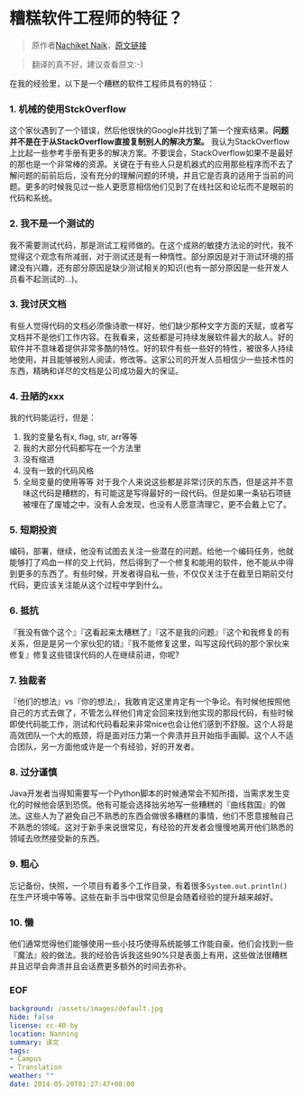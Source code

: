 糟糕软件工程师的特征？
====================

> 原作者[Nachiket Naik](http://www.quora.com/Nachiket-Naik)，[原文链接](http://www.quora.com/Software-Engineering/What-are-the-characteristics-of-a-bad-software-engineer)

> 翻译的真不好，建议查看原文:-)

在我的经验里，以下是一个糟糕的软件工程师具有的特征：

### 1. 机械的使用StckOverflow
这个家伙遇到了一个错误，然后他很快的Google并找到了第一个搜索结果。**问题并不是在于从StackOverflow直接复制别人的解决方案。** 我认为StackOverflow上比起一些参考手册有更多的解决方案。不要误会，StackOverflow如果不是最好的那也是一个非常棒的资源。关键在于有些人只是机器式的应用那些程序而不去了解问题的前前后后，没有充分的理解问题的环境，并且它是否真的适用于当前的问题。更多的时候我见过一些人更愿意相信他们见到了在线社区和论坛而不是眼前的代码和系统。

### 2. 我不是一个测试的
我不需要测试代码，那是测试工程师做的。在这个成熟的敏捷方法论的时代，我不觉得这个观念有所减弱，对于测试还是有一种惰性。部分原因是对于测试环境的搭建没有兴趣，还有部分原因是缺少测试相关的知识(也有一部分原因是一些开发人员看不起测试的...)。

### 3. 我讨厌文档
有些人觉得代码的文档必须像诗歌一样好，他们缺少那种文字方面的天赋，或者写文档并不是他们工作内容。在我看来，这些都是可持续发展软件最大的敌人。好的软件并不意味着提供非常多酷的特性。好的软件有些一些好的特性，被很多人持续地使用，并且能够被别人阅读，修改等。这家公司的开发人员相信少一些技术性的东西，精确和详尽的文档是公司成功最大的保证。

### 4. 丑陋的xxx
我的代码能运行，但是：
1. 我的变量名有x, flag, str, arr等等
2. 我的大部分代码都写在一个方法里
3. 没有缩进
4. 没有一致的代码风格
5. 全局变量的使用等等
对于我个人来说这些都是非常讨厌的东西，但是这并不意味这代码是糟糕的，有可能这是写得最好的一段代码。但是如果一条钻石项链被埋在了废墟之中，没有人会发现，也没有人愿意清理它，更不会戴上它了。

### 5. 短期投资
编码，部署，继续，他没有试图去关注一些潜在的问题。给他一个编码任务，他就能够打了鸡血一样的交上代码，然后得到了一个修复和能用的软件，他不能从中得到更多的东西了。有些时候，开发者得自私一些，不仅仅关注于在截至日期前交付代码，更应该关注能从这个过程中学到什么。

### 6. 抵抗
『我没有做个这个』『这看起来太糟糕了』『这不是我的问题』『这个和我修复的有关系，但是是另一个家伙犯的错』『我不能修复这里，叫写这段代码的那个家伙来修复』修复这些错误代码的人在继续前进，你呢?

### 7. 独裁者
『他们的想法』vs『你的想法』，我敢肯定这里肯定有一个争论。有时候他按照他自己的方式去做了，不管怎么样他们肯定会回来找到他实现的那段代码，有些时候即使代码能工作，测试和代码看起来非常nice也会让他们感到不舒服。这个人将是高效团队一个大的瓶颈，将是面对压力第一个奔溃并且开始指手画脚。这个人不适合团队，另一方面他或许是一个有经验，好的开发者。

### 8. 过分谨慎
Java开发者当得知需要写一个Python脚本的时候通常会不知所措，当需求发生变化的时候他会感到恐慌。他有可能会选择拙劣地写一些糟糕的『曲线救国』的做法。这些人为了避免自己不熟悉的东西会做很多糟糕的事情，他们不愿意接触自己不熟悉的领域。这对于新手来说很常见，有经验的开发者会慢慢地离开他们熟悉的领域去欣然接受新的东西。

### 9. 粗心
忘记备份，快照，一个项目有着多个工作目录，有着很多``System.out.println()``在生产环境中等等。这些在新手当中很常见但是会随着经验的提升越来越好。

### 10. 懒
他们通常觉得他们能够使用一些小技巧使得系统能够工作能自豪。他们会找到一些『魔法』般的做法。我的经验告诉我这些90%只是表面上有用，这些做法很糟糕并且迟早会奔溃并且会话费更多额外的时间去弥补。

### EOF
```yaml
background: /assets/images/default.jpg
hide: false
license: cc-40-by
location: Nanning
summary: 译文
tags:
- Campus
- Translation
weather: ""
date: 2014-05-20T01:27:47+08:00
```
